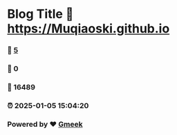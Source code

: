 # Blog Title :link: https://Muqiaoski.github.io 
### :page_facing_up: [5](https://Muqiaoski.github.io/tag.html) 
### :speech_balloon: 0 
### :hibiscus: 16489 
### :alarm_clock: 2025-01-05 15:04:20 
### Powered by :heart: [Gmeek](https://github.com/Meekdai/Gmeek)
